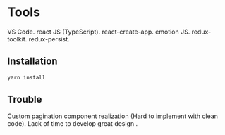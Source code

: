# Tools

VS Code.
react JS (TypeScript).
react-create-app.
emotion JS.
redux-toolkit.
redux-persist.

## Installation

```bash
yarn install
```

## Trouble

Custom pagination component realization (Hard to implement with clean code).
Lack of time to develop great design .
